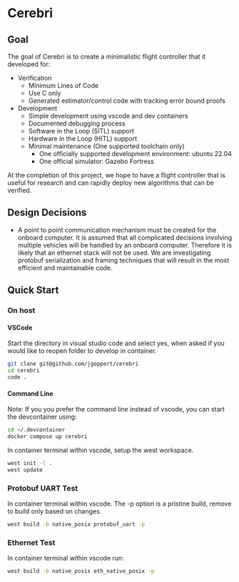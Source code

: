 # Cerebri

## Goal
The goal of Cerebri is to create a minimalistic flight controller that it developed for:
* Verification
	* Minimum Lines of Code
	* Use C only
	* Generated estimator/control code with tracking error bound proofs
* Development
	* Simple development using vscode and dev containers
	* Documented debugging process
	* Software in the Loop (SITL) support
	* Hardware in the Loop (HITL) support
    * Minimal maintenance (One supported toolchain only)
	  * One officially supported development environment: ubuntu 22.04
      * One official simulator: Gazebo Fortress

At the completion of this project, we hope to have a flight controller that is useful
for research and can rapidly deploy new algorithms that can be verified.

## Design Decisions

* A point to point communication mechanism must be created for the onboard computer. It is assumed that all complicated decisions involving multiple vehicles will be handled by an onboard computer. Therefore it is likely that an ethernet stack will not be used. We are investigating protobuf serialization and framing techniques that will result in the most efficient and maintainable code.

## Quick Start

### On host

#### VSCode
Start the directory in visual studio code and select yes, when asked if you would like to reopen folder to develop in container.
```bash
git clone git@github.com/jgoppert/cerebri
cd cerebri
code .
```

#### Command Line
Note: If you you prefer the command line instead of vscode, you can start the devcontainer using:
```bash
cd ~/.devcontainer
docker compose up cerebri
```

In container terminal within vscode, setup the west workspace.
```bash
west init -l .
west update
```

### Protobuf UART Test
In container terminal within vscode. The -p option is a pristine build,
remove to build only based on changes.
```bash
west build -b native_posix protobuf_uart -p
```

### Ethernet Test
In container terminal within vscode run:
```bash
west build -b native_posix eth_native_posix -p
```
